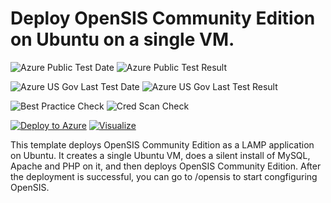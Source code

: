 # Deploy OpenSIS Community Edition on Ubuntu on a single VM.

![Azure Public Test Date](https://azurequickstartsservice.blob.core.windows.net/badges/opensis-singlevm-ubuntu/PublicLastTestDate.svg)
![Azure Public Test Result](https://azurequickstartsservice.blob.core.windows.net/badges/opensis-singlevm-ubuntu/PublicDeployment.svg)

![Azure US Gov Last Test Date](https://azurequickstartsservice.blob.core.windows.net/badges/opensis-singlevm-ubuntu/FairfaxLastTestDate.svg)
![Azure US Gov Last Test Result](https://azurequickstartsservice.blob.core.windows.net/badges/opensis-singlevm-ubuntu/FairfaxDeployment.svg)

![Best Practice Check](https://azurequickstartsservice.blob.core.windows.net/badges/opensis-singlevm-ubuntu/BestPracticeResult.svg)
![Cred Scan Check](https://azurequickstartsservice.blob.core.windows.net/badges/opensis-singlevm-ubuntu/CredScanResult.svg)

[![Deploy to Azure](https://raw.githubusercontent.com/fathym-it/azure-quickstart-templates/master/1-CONTRIBUTION-GUIDE/images/deploytoazure.svg?sanitize=true)](https://portal.azure.com/#create/Microsoft.Template/uri/https%3A%2F%2Fraw.githubusercontent.com%2Ffathym-it%2Fazure-quickstart-templates%2Fmaster%2Fopensis-singlevm-ubuntu%2F%2Fazuredeploy.json) 
[![Visualize](https://raw.githubusercontent.com/fathym-it/azure-quickstart-templates/master/1-CONTRIBUTION-GUIDE/images/visualizebutton.svg?sanitize=true)](http://armviz.io/#/?load=https%3A%2F%2Fraw.githubusercontent.com%2Ffathym-it%2Fazure-quickstart-templates%2Fmaster%opensis-singlevm-ubuntu%2Fazuredeploy.json)

This template deploys OpenSIS Community Edition as a LAMP application on Ubuntu. It creates a single Ubuntu VM, does a silent install of MySQL, Apache and PHP on it, and then deploys OpenSIS Community Edition.  After the deployment is successful, you can go to /opensis to start congfiguring OpenSIS.


